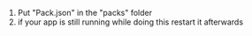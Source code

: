 1. Put "Pack.json" in the "packs" folder
2. if your app is still running while doing this restart it afterwards
   
